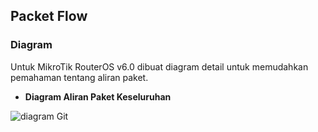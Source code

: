 ## Packet Flow
### Diagram
Untuk MikroTik RouterOS v6.0 dibuat diagram detail untuk memudahkan pemahaman tentang aliran paket.

+ **Diagram Aliran Paket Keseluruhan**
  
![diagram Git](https://wiki.mikrotik.com/images/6/67/PacketFlowDiagram_v6_a.svg)